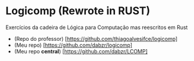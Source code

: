 # Logicomp (Rewrote in RUST)

Exercícios da cadeira de Lógica para Computação mas reescritos em Rust
 - (Repo do professor) [https://github.com/thiagoalvesifce/logicomp]
 - (Meu repo) [https://github.com/dabzr/logicomp]
 - (Meu repo **central**) [https://github.com/dabzr/LCOMP]
